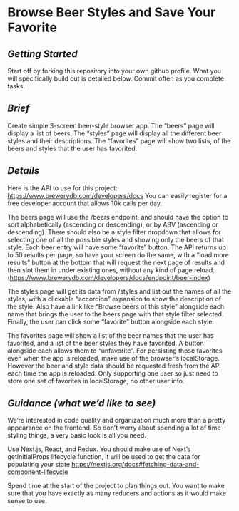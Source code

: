 # Browse Beer Styles and Save Your Favorite

## *Getting Started*
Start off by forking this repository into your own github profile. What you will specifically build out is detailed below. Commit often as you complete tasks.

## *Brief*
Create simple 3-screen beer-style browser app. The “beers” page will display a list of beers. The “styles” page will display all the different beer styles and their descriptions. The “favorites” page will show two lists, of the beers and styles that the user has favorited.


 ## *Details*
Here is the API to use for this project: https://www.brewerydb.com/developers/docs You can easily register for a free developer account that allows 10k calls per day.

The beers page will use the /beers endpoint, and should have the option to sort alphabetically (ascending or descending), or by ABV (ascending or descending). There should also be a style filter dropdown that allows for selecting one of all the possible styles and showing only the beers of that style. Each beer entry will have some “favorite” button. The API returns up to 50 results per page, so have your screen do the same, with a “load more results” button at the bottom that will request the next page of results and then slot them in under existing ones, without any kind of page reload. (https://www.brewerydb.com/developers/docs/endpoint/beer-index)

The styles page will get its data from /styles and list out the names of all the styles, with a clickable “accordion” expansion to show the description of the style. Also have a link like “Browse beers of this style” alongside each name that brings the user to the beers page with that style filter selected. Finally, the user can click some “favorite” button alongside each style.

The favorites page will show a list of the beer names that the user has favorited, and a list of the beer styles they have favorited. A button alongside each allows them to “unfavorite”. For persisting those favorites even when the app is reloaded, make use of the browser’s localStorage. However the beer and style data should be requested fresh from the API each time the app is reloaded. Only supporting one user so just need to store one set of favorites in localStorage, no other user info.


 ## *Guidance (what we’d like to see)*
 We’re interested in code quality and organization much more than a pretty appearance on the frontend. So don’t worry about spending a lot of time styling things, a very basic look is all you need.

Use Next.js, React, and Redux. You should make use of Next’s getInitialProps lifecycle function, it will be used to get the data for populating your state https://nextjs.org/docs#fetching-data-and-component-lifecycle

Spend time at the start of the project to plan things out. You want to make sure that you have exactly as many reducers and actions as it would make sense to use.
